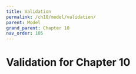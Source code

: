 ```yaml
---
title: Validation
permalink: /ch10/model/validation/
parent: Model
grand_parent: Chapter 10
nav_order: 105
---
```


# Validation for Chapter 10
